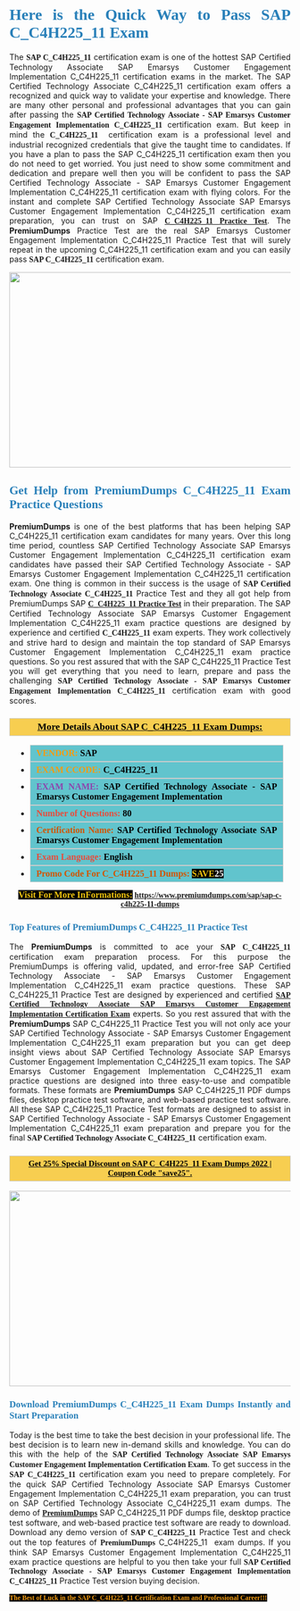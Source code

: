 <h1 style="text-align: justify;"><span style="color:#2980b9;"><span style="font-family:Georgia,serif;"><strong>Here is the Quick Way to Pass SAP C_C4H225_11 Exam</strong></span></span></h1>

<p style="text-align: justify;">The <span style="font-family:Georgia,serif;"><strong>SAP C_C4H225_11</strong></span> certification exam is one of the hottest SAP Certified Technology Associate SAP Emarsys Customer Engagement Implementation C_C4H225_11 certification exams in the market. The SAP Certified Technology Associate C_C4H225_11 certification exam offers a recognized and quick way to validate your expertise and knowledge. There are many other personal and professional advantages that you can gain after passing the <span style="font-family:Georgia,serif;"><strong>SAP Certified Technology Associate - SAP Emarsys Customer Engagement Implementation C_C4H225_11</strong></span> certification exam. But keep in mind the <span style="font-family:Georgia,serif;"><strong>C_C4H225_11 </strong></span> certification exam is a professional level and industrial recognized credentials that give the taught time to candidates. If you have a plan to pass the SAP C_C4H225_11 certification exam then you do not need to get worried. You just need to show some commitment and dedication and prepare well then you will be confident to pass the SAP Certified Technology Associate - SAP Emarsys Customer Engagement Implementation C_C4H225_11 certification exam with flying colors. For the instant and complete SAP Certified Technology Associate SAP Emarsys Customer Engagement Implementation C_C4H225_11 certification exam preparation, you can trust on SAP <span style="font-family:Georgia,serif;"><strong><a href="https://www.premiumdumps.com/sap/sap-c-c4h225-11-dumps">C_C4H225_11 Practice Test</a></strong></span>. The <strong>PremiumDumps</strong> Practice Test are the real SAP Emarsys Customer Engagement Implementation C_C4H225_11 Practice Test that will surely repeat in the upcoming C_C4H225_11 certification exam and you can easily pass <span style="font-family:Georgia,serif;"><strong>SAP C_C4H225_11</strong></span> certification exam.</p>

<p style="text-align: center;"><a href="https://www.premiumdumps.com/sap/sap-c-c4h225-11-dumps"><img alt="" src="https://i.imgur.com/VJaqCPg.jpeg" style="width: 700px; height: 350px;" /></a></p>

<h2 style="text-align: justify;"><span style="color:#2980b9;"><span style="font-family:Georgia,serif;"><strong>Get Help from PremiumDumps C_C4H225_11 Exam Practice Questions</strong> </span></span></h2>

<p style="text-align: justify;"><span style="font-size:14px;"><strong>PremiumDumps</strong></span> is one of the best platforms that has been helping SAP C_C4H225_11 certification exam candidates for many years. Over this long time period, countless SAP Certified Technology Associate SAP Emarsys Customer Engagement Implementation C_C4H225_11 certification exam candidates have passed their SAP Certified Technology Associate - SAP Emarsys Customer Engagement Implementation C_C4H225_11 certification exam. One thing is common in their success is the usage of<span style="font-family:Georgia,serif;"><strong> SAP Certified Technology Associate C_C4H225_11 </strong></span>Practice Test and they all got help from PremiumDumps SAP <a href="https://www.premiumdumps.com/sap/sap-c-c4h225-11-dumps"><span style="font-family:Georgia,serif;"><strong>C_C4H225_11 Practice Test</strong></span></a> in their preparation. The SAP Certified Technology Associate SAP Emarsys Customer Engagement Implementation C_C4H225_11 exam practice questions are designed by experience and certified <span style="font-family:Georgia,serif;"><strong> C_C4H225_11</strong></span> exam experts. They work collectively and strive hard to design and maintain the top standard of SAP Emarsys Customer Engagement Implementation C_C4H225_11<strong> </strong>exam practice questions. So you rest assured that with the SAP C_C4H225_11 Practice Test you will get everything that you need to learn, prepare and pass the challenging<span style="font-family:Georgia,serif;"><strong> SAP Certified Technology Associate - SAP Emarsys Customer Engagement Implementation C_C4H225_11</strong></span> certification exam with good scores.</p>

<h3 style="background: #f7ce50; border: 1px solid rgb(204, 204, 204); padding: 5px 10px; text-align: center;"><span style="font-family:Georgia,serif;"><u><u><span style="color:#000000;"><span style="font-size:11pt"><span style="line-height:normal"><b><span style="font-size:13.0pt"><span cambria="">More Details About SAP C_C4H225_11 Exam Dumps:</span></span></b></span></span></span></u></u></span></h3>

<ul>
	<li style="margin:0cm 10pt">
	<div style="background:#61c4cd; border: 1px solid rgb(204, 204, 204); padding: 5px 10px; text-align: justify;"><span style="font-family:Georgia,serif;"><span style="font-size:11pt"><span style="line-height:normal"><b><span style="font-size:12.0pt"><span new="" roman="" times=""><span style="color:#f39c12;">VENDOR:</span> <span style="color:#000000;">SAP</span></span></span></b></span></span></span></div>
	</li>
	<li style="margin:0cm 10pt">
	<div style="background: #61c4cd; border: 1px solid rgb(204, 204, 204); padding: 5px 10px; text-align: justify;"><span style="font-family:Georgia,serif;"><span style="font-size:11pt"><span style="line-height:normal"><b><span style="font-size:12.0pt"><span new="" roman="" times=""><span style="color:#f39c12;">EXAM CCODE:</span> <span style="color:#000000;">C_C4H225_11</span></span></span></b></span></span></span></div>
	</li>
	<li style="margin:0cm 10pt">
	<div style="background: #61c4cd; border: 1px solid rgb(204, 204, 204); padding: 5px 10px; text-align: justify;"><span style="font-family:Georgia,serif;"><span style="font-size:11pt"><span style="line-height:normal"><b><span style="font-size:12.0pt"><span new="" roman="" times=""><span style="color:#8e44ad;">EXAM NAME:</span> <span style="color:#000000;">SAP Certified Technology Associate - SAP Emarsys Customer Engagement Implementation</span></span></span></b></span></span></span></div>
	</li>
	<li style="margin:0cm 10pt">
	<div style="background: #61c4cd; border: 1px solid rgb(204, 204, 204); padding: 5px 10px;"><span style="font-family:Georgia,serif;"><span style="font-size:11pt"><span style="line-height:normal"><b><span style="font-size:12.0pt"><span new="" roman="" times=""><span style="color:#e74c3c;">Number of Questions:</span><span style="color:#000000;"><span style="color:#f1c40f;"> </span>80</span></span></span></b></span></span></span></div>
	</li>
	<li style="margin:0cm 10pt">
	<div style="background: #61c4cd; border: 1px solid rgb(204, 204, 204); padding: 5px 10px; text-align: justify;"><span style="font-family:Georgia,serif;"><span style="font-size:11pt"><span style="line-height:normal"><b><span style="font-size:12.0pt"><span new="" roman="" times=""><span style="color:#d35400;">Certification Name:</span> <span style="color:#000000;">SAP Certified Technology Associate SAP Emarsys Customer Engagement Implementation</span></span></span></b></span></span></span></div>
	</li>
	<li style="margin:0cm 10pt">
	<div style="background: #61c4cd; border: 1px solid rgb(204, 204, 204); padding: 5px 10px; text-align: justify;"><span style="font-family:Georgia,serif;"><span style="font-size:11pt"><span style="line-height:normal"><b><span style="font-size:12.0pt"><span new="" roman="" times=""><span style="color:#e74c3c;">Exam Language:</span> <span style="color:#000000;">English</span></span></span></b></span></span></span></div>
	</li>
	<li style="margin:0cm 10pt">
	<div style="background: #61c4cd; border: 1px solid rgb(204, 204, 204); padding: 5px 10px;"><span style="font-family:Georgia,serif;"><span style="font-size:11pt"><span style="line-height:normal"><b><span style="font-size:12.0pt"><span new="" roman="" times=""><span style="color:#d35400;">Promo Code For C_C4H225_11 Dumps:</span><span style="color:#f1c40f;"> <span style="background-color:#000000;">SAVE</span></span><span style="color:#ffffff;"><span style="background-color:#000000;">25</span></span></span></span></b></span></span></span></div>
	</li>
</ul>

<p style="text-align: center;"><span style="font-family:Georgia,serif;"><strong><span style="font-size:16px;"><span style="color:#f1c40f;"><span style="background-color:#000000;">Visit For More InFormations:</span></span></span> <a href="https://www.premiumdumps.com/sap/sap-c-c4h225-11-dumps">https://www.premiumdumps.com/sap/sap-c-c4h225-11-dumps</a></strong></span></p>

<h3 style="text-align: justify;"><span style="color:#2980b9;"><span style="font-family:Georgia,serif;"><span style="font-family:Georgia,serif;"><strong>Top Features of PremiumDumps C_C4H225_11 Practice Test</strong></span></span></span></h3>

<p style="text-align: justify;">The <span style="font-size:14px;"><strong>PremiumDumps</strong></span> is committed to ace your<span style="font-family:Georgia,serif;"><strong> SAP C_C4H225_11</strong></span> certification exam preparation process. For this purpose the PremiumDumps is offering valid, updated, and error-free SAP Certified Technology Associate - SAP Emarsys Customer Engagement Implementation C_C4H225_11 exam practice questions. These SAP C_C4H225_11 Practice Test are designed by experienced and certified <a href="https://www.premiumdumps.com/sap/sap-certified-technology-associate-dumps"><span style="font-family:Georgia,serif;"><strong>SAP Certified Technology Associate SAP Emarsys Customer Engagement Implementation Certification Exam</strong></span></a> experts. So you rest assured that with the <span style="font-size:14px;"><strong>PremiumDumps </strong></span>SAP C_C4H225_11 Practice Test you will not only ace your SAP Certified Technology Associate - SAP Emarsys Customer Engagement Implementation C_C4H225_11 exam preparation but you can get deep insight views about SAP Certified Technology Associate SAP Emarsys Customer Engagement Implementation C_C4H225_11 exam topics. The SAP Emarsys Customer Engagement Implementation C_C4H225_11 exam practice questions are designed into three easy-to-use and compatible formats. These formats are <strong>PremiumDumps</strong> SAP C_C4H225_11 PDF dumps files, desktop practice test software, and web-based practice test software. All these SAP C_C4H225_11 Practice Test formats are designed to assist in SAP Certified Technology Associate - SAP Emarsys Customer Engagement Implementation C_C4H225_11 exam preparation and prepare you for the final <span style="font-family:Georgia,serif;"><strong>SAP Certified Technology Associate C_C4H225_11</strong></span> certification exam.</p>

<h3 style="background: rgb(247, 206, 80); border: 1px solid rgb(204, 204, 204); padding: 5px 10px; text-align: center;"><span style="font-family:Georgia,serif;"><u><span style="color:#000000;"><span style="font-size:11pt;"><span style="line-height:normal;"><b><span cambria="">Get 25% Special Discount on SAP C_C4H225_11 Exam Dumps 2022 | Coupon Code "save25".</span></b></span></span></span></u></span></h3>

<p style="text-align: center;"><strong><a href="https://www.premiumdumps.com/sap/sap-c-c4h225-11-dumps"><img alt="" src="https://i.imgur.com/F18GQwv.jpeg" style="width: 700px; height: 350px;" /></a></strong></p>

<h3 style="text-align: justify;"><span style="color:#2980b9;"><span style="font-family:Georgia,serif;"><span style="font-family:Georgia,serif;"><strong>Download PremiumDumps C_C4H225_11 Exam Dumps Instantly and Start Preparation</strong></span></span></span></h3>

<p style="text-align: justify;">Today is the best time to take the best decision in your professional life. The best decision is to learn new in-demand skills and knowledge. You can do this with the help of the <span style="font-family:Georgia,serif;"><strong>SAP Certified Technology Associate SAP Emarsys Customer Engagement Implementation Certification Exam</strong></span>. To get success in the <strong><span style="font-family:Georgia,serif;">SAP C_C4H225_11</span></strong> certification exam you need to prepare completely. For the quick SAP Certified Technology Associate SAP Emarsys Customer Engagement Implementation C_C4H225_11 exam preparation, you can trust on SAP Certified Technology Associate C_C4H225_11 exam dumps. The demo of <a href="https://www.premiumdumps.com/"><span style="font-family:Georgia,serif;"><strong><span style="font-size:14px;">PremiumDumps</span></strong></span></a> SAP C_C4H225_11 PDF dumps file, desktop practice test software, and web-based practice test software are ready to download. Download any demo version of <span style="font-family:Georgia,serif;"><strong>SAP C_C4H225_11</strong></span> Practice Test and check out the top features of <span style="font-size:14px;"><span style="font-family:Georgia,serif;"><strong>PremiumDumps</strong></span></span> C_C4H225_11  exam dumps. If you think SAP Emarsys Customer Engagement Implementation C_C4H225_11 exam practice questions are helpful to you then take your full<span style="font-family:Georgia,serif;"><strong> SAP Certified Technology Associate - SAP Emarsys Customer Engagement Implementation C_C4H225_11 </strong></span>Practice Test version buying decision.</p>

<p style="text-align: justify;"><span style="color:#f39c12;"><span style="font-size:12px;"><span style="font-family:Georgia,serif;"><strong><span style="background-color:#000000;">The Best of Luck in the SAP C_C4H225_11 Certification Exam and Professional Career!!!</span></strong></span></span></span></p>
